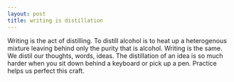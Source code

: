 ```yaml
---
layout: post
title: writing is distillation
---
```

Writing is the act of distilling. To distill alcohol is to heat up a heterogenous mixture leaving behind only the purity that is alcohol. Writing is the same. We distil our thoughts, words, ideas. The distillation of an idea is so much harder when you sit down behind a keyboard or pick up a pen. Practice helps us perfect this craft.